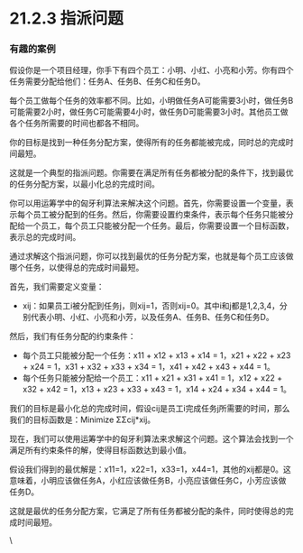 # 21.2.3 指派问题

### 有趣的案例

假设你是一个项目经理，你手下有四个员工：小明、小红、小亮和小芳。你有四个任务需要分配给他们：任务A、任务B、任务C和任务D。

每个员工做每个任务的效率都不同。比如，小明做任务A可能需要3小时，做任务B可能需要2小时，做任务C可能需要4小时，做任务D可能需要3小时。其他员工做各个任务所需要的时间也都各不相同。

你的目标是找到一种任务分配方案，使得所有的任务都能被完成，同时总的完成时间最短。

这就是一个典型的指派问题。你需要在满足所有任务都被分配的条件下，找到最优的任务分配方案，以最小化总的完成时间。

你可以用运筹学中的匈牙利算法来解决这个问题。首先，你需要设置一个变量，表示每个员工被分配到的任务。然后，你需要设置约束条件，表示每个任务只能被分配给一个员工，每个员工只能被分配一个任务。最后，你需要设置一个目标函数，表示总的完成时间。

通过求解这个指派问题，你可以找到最优的任务分配方案，也就是每个员工应该做哪个任务，以使得总的完成时间最短。



首先，我们需要定义变量：

* xij：如果员工i被分配到任务j，则xij=1，否则xij=0。其中i和j都是1,2,3,4，分别代表小明、小红、小亮和小芳，以及任务A、任务B、任务C和任务D。

然后，我们有任务分配的约束条件：

* 每个员工只能被分配一个任务：x11 + x12 + x13 + x14 = 1，x21 + x22 + x23 + x24 = 1，x31 + x32 + x33 + x34 = 1，x41 + x42 + x43 + x44 = 1。
* 每个任务只能被分配给一个员工：x11 + x21 + x31 + x41 = 1，x12 + x22 + x32 + x42 = 1，x13 + x23 + x33 + x43 = 1，x14 + x24 + x34 + x44 = 1。

我们的目标是最小化总的完成时间，假设cij是员工i完成任务j所需要的时间，那么我们的目标函数是：Minimize ΣΣcij\*xij。

现在，我们可以使用运筹学中的匈牙利算法来求解这个问题。这个算法会找到一个满足所有约束条件的解，使得目标函数达到最小值。

假设我们得到的最优解是：x11=1，x22=1，x33=1，x44=1，其他的xij都是0。这意味着，小明应该做任务A，小红应该做任务B，小亮应该做任务C，小芳应该做任务D。

这就是最优的任务分配方案，它满足了所有任务都被分配的条件，同时使得总的完成时间最短。

\
